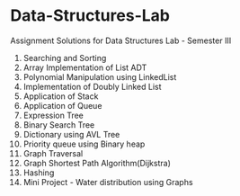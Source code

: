 # Data-Structures-Lab
Assignment Solutions for Data Structures Lab - Semester III
1. Searching and Sorting
2. Array Implementation of List ADT
3. Polynomial Manipulation using LinkedList
4. Implementation of Doubly Linked List
5. Application of Stack
6. Application of Queue
7. Expression Tree
8. Binary Search Tree
9. Dictionary using AVL Tree
10. Priority queue using Binary heap
11. Graph Traversal
12. Graph Shortest Path Algorithm(Dijkstra)
13. Hashing
14. Mini Project - Water distribution using Graphs
